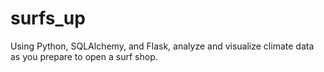 # surfs_up
Using Python, SQLAlchemy, and Flask, analyze and visualize climate data as you prepare to open a surf shop.
